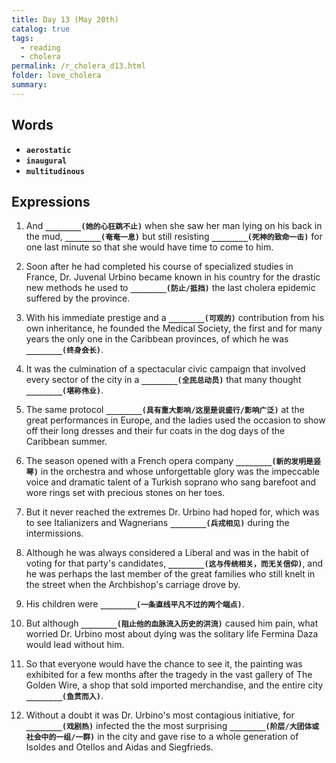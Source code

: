 ```yaml
---
title: Day 13 (May 20th)
catalog: true
tags: 
  - reading
  - cholera
permalink: /r_cholera_d13.html
folder: love_cholera
summary: 
---
```


## Words

-   <b data-toggle="tooltip" data-original-title="{{site.data.glossary.aerostatic}}">`aerostatic`</b>
-   <b data-toggle="tooltip" data-original-title="{{site.data.glossary.inaugural}}">`inaugural`</b>
-   <b data-toggle="tooltip" data-original-title="{{site.data.glossary.multitudinous}}">`multitudinous`</b>


## Expressions

1.  And <b data-toggle="tooltip" data-original-title="{{site.data.answers.ac_a}}">`________(她的心狂跳不止)`</b> when she saw her man lying on his back in the mud, <b data-toggle="tooltip" data-original-title="{{site.data.answers.ac_a2}}">`________(奄奄一息)`</b> but still resisting <b data-toggle="tooltip" data-original-title="{{site.data.answers.ac_a3}}">`________(死神的致命一击)`</b> for one last minute so that she would have time to come to him.

2.  Soon after he had completed his course of specialized studies in France, Dr. Juvenal Urbino became known in his country for the drastic new methods he used to <b data-toggle="tooltip" data-original-title="{{site.data.answers.ac_b}}">`________(防止/抵挡)`</b> the last cholera epidemic suffered by the province.

3.  With his immediate prestige and a <b data-toggle="tooltip" data-original-title="{{site.data.answers.ac_c}}">`________(可观的)`</b> contribution from his own inheritance, he founded the Medical Society, the first and for many years the only one in the Caribbean provinces, of which he was <b data-toggle="tooltip" data-original-title="{{site.data.answers.ac_c2}}">`________(终身会长)`</b>.

4.  It was the culmination of a spectacular civic campaign that involved every sector of the city in a <b data-toggle="tooltip" data-original-title="{{site.data.answers.ac_d}}">`________(全民总动员)`</b> that many thought <b data-toggle="tooltip" data-original-title="{{site.data.answers.ac_d2}}">`________(堪称伟业)`</b>.

5.  The same protocol <b data-toggle="tooltip" data-original-title="{{site.data.answers.ac_e}}">`________(具有重大影响/这里是说盛行/影响广泛)`</b> at the great performances in Europe, and the ladies used the occasion to show off their long dresses and their fur coats in the dog days of the Caribbean summer.

6.  The season opened with a French opera company <b data-toggle="tooltip" data-original-title="{{site.data.answers.ac_f}}">`________(新的发明是竖琴)`</b> in the orchestra and whose unforgettable glory was the impeccable voice and dramatic talent of a Turkish soprano who sang barefoot and wore rings set with precious stones on her toes.

7.  But it never reached the extremes Dr. Urbino had hoped for, which was to see Italianizers and Wagnerians <b data-toggle="tooltip" data-original-title="{{site.data.answers.ac_g}}">`________(兵戎相见)`</b> during the intermissions.

8.  Although he was always considered a Liberal and was in the habit of voting for that party's candidates, <b data-toggle="tooltip" data-original-title="{{site.data.answers.ac_h}}">`________(这与传统相关，而无关信仰)`</b>, and he was perhaps the last member of the great families who still knelt in the street when the Archbishop's carriage drove by.

9.  His children were <b data-toggle="tooltip" data-original-title="{{site.data.answers.ac_i}}">`________(一条直线平凡不过的两个端点)`</b>.

10. But although <b data-toggle="tooltip" data-original-title="{{site.data.answers.ac_j}}">`________(阻止他的血脉流入历史的洪流)`</b> caused him pain, what worried Dr. Urbino most about dying was the solitary life Fermina Daza would lead without him.

11. So that everyone would have the chance to see it, the painting was exhibited for a few months after the tragedy in the vast gallery of The Golden Wire, a shop that sold imported merchandise, and the entire city <b data-toggle="tooltip" data-original-title="{{site.data.answers.ac_k}}">`________(鱼贯而入)`</b>.

13. Without a doubt it was Dr. Urbino's most contagious initiative, for <b data-toggle="tooltip" data-original-title="{{site.data.answers.ac_l}}">`________(戏剧热)`</b> infected the the most surprising <b data-toggle="tooltip" data-original-title="{{site.data.answers.ac_l2}}">`________(阶层/大团体或社会中的一组/一群)`</b> in the city and gave rise to a whole generation of Isoldes and Otellos and Aidas and Siegfrieds.